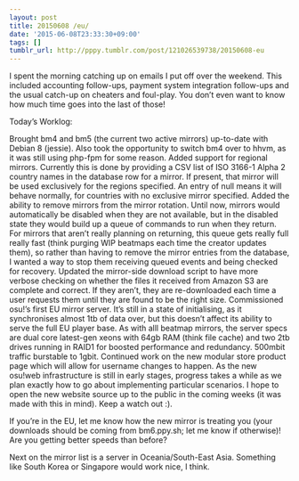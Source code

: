 ```yaml
---
layout: post
title: 20150608 /eu/
date: '2015-06-08T23:33:30+09:00'
tags: []
tumblr_url: http://pppy.tumblr.com/post/121026539738/20150608-eu
---
```

I spent the morning catching up on emails I put off over the weekend. This included accounting follow-ups, payment system integration follow-ups and the usual catch-up on cheaters and foul-play. You don’t even want to know how much time goes into the last of those!

Today’s Worklog:

Brought bm4 and bm5 (the current two active mirrors) up-to-date with Debian 8 (jessie). Also took the opportunity to switch bm4 over to hhvm, as it was still using php-fpm for some reason.
Added support for regional mirrors. Currently this is done by providing a CSV list of ISO 3166-1 Alpha 2 country names in the database row for a mirror. If present, that mirror will be used exclusively for the regions specified. An entry of null means it will behave normally, for countries with no exclusive mirror specified.
Added the ability to remove mirrors from the mirror rotation. Until now, mirrors would automatically be disabled when they are not available, but in the disabled state they would build up a queue of commands to run when they return. For mirrors that aren’t really planning on returning, this queue gets really full really fast (think purging WIP beatmaps each time the creator updates them), so rather than having to remove the mirror entries from the database, I wanted a way to stop them receiving queued events and being checked for recovery.
Updated the mirror-side download script to have more verbose checking on whether the files it received from Amazon S3 are complete and correct. If they aren’t, they are re-downloaded each time a user requests them until they are found to be the right size.
Commissioned osu!’s first EU mirror server. It’s still in a state of initialising, as it synchronises almost 1tb of data over, but this doesn’t affect its ability to serve the full EU player base. As with alll beatmap mirrors, the server specs are dual core latest-gen xeons with 64gb RAM (think file cache) and two 2tb drives running in RAID1 for boosted performance and redundancy. 500mbit traffic burstable to 1gbit.
Continued work on the new modular store product page which will allow for username changes to happen. As the new osu!web infrastructure is still in early stages, progress takes a while as we plan exactly how to go about implementing particular scenarios. I hope to open the new website source up to the public in the coming weeks (it was made with this in mind). Keep a watch out :).


If you’re in the EU, let me know how the new mirror is treating you (your downloads should be coming from bm6.ppy.sh; let me know if otherwise)! Are you getting better speeds than before?

Next on the mirror list is a server in Oceania/South-East Asia. Something like South Korea or Singapore would work nice, I think.
